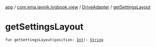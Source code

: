 [app](../../index.md) / [com.ema.jannik.logbook.view](../index.md) / [DriveAdapter](index.md) / [getSettingsLayout](./get-settings-layout.md)

# getSettingsLayout

`fun getSettingsLayout(position: `[`Int`](https://kotlinlang.org/api/latest/jvm/stdlib/kotlin/-int/index.html)`): `[`String`](https://kotlinlang.org/api/latest/jvm/stdlib/kotlin/-string/index.html)